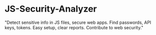 # JS-Security-Analyzer
"Detect sensitive info in JS files, secure web apps. Find passwords, API keys, tokens. Easy setup, clear reports. Contribute to web security."
